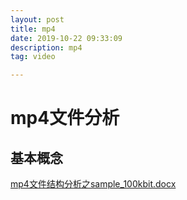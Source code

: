 ```yaml
---
layout: post
title: mp4
date: 2019-10-22 09:33:09
description: mp4
tag: video

---
```


# mp4文件分析
## 基本概念

[mp4文件结构分析之sample_100kbit.docx](./mp4文件结构分析之sample_100kbit.docx)
